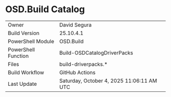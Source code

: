 ﻿# OSD.Build Catalog

| | |
|-|-|
| Owner | David Segura |
| Build Version | 25.10.4.1 |
| PowerShell Module | OSD.Build |
| PowerShell Function | Build-OSDCatalogDriverPacks |
| Files | build-driverpacks.* |
| Build Workflow | GitHub Actions |
| Last Update | Saturday, October 4, 2025 11:06:11 AM UTC |
